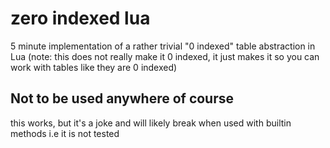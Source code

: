 # zero indexed lua
5 minute implementation of a rather trivial "0 indexed" table abstraction in Lua (note: this does not really make it 0 indexed, it just makes it so you can work with tables like they are 0 indexed)

## Not to be used anywhere of course
this works, but it's a joke 
and will likely break when used with builtin methods i.e it is not tested
